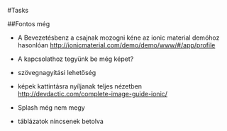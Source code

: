 #Tasks

##Fontos még
- A Bevezetésbenz a csajnak mozogni kéne az ionic material demóhoz hasonlóan
http://ionicmaterial.com/demo/demo/www/#/app/profile
- A kapcsolathoz tegyünk be még képet?
- szövegnagyítási lehetőség
- képek kattintásra nyíljanak teljes nézetben
http://devdactic.com/complete-image-guide-ionic/
- Splash még nem megy

- táblázatok nincsenek betolva

